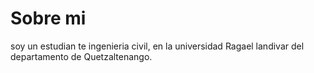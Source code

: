 # Sobre mi

soy un estudian te ingenieria civil, en la universidad Ragael landivar del departamento de Quetzaltenango.